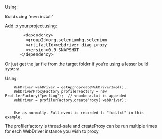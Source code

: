 Using:

Build using "mvn install"

Add to your project using:

<pre>
       &lt;dependency>
        &lt;groupId>org.seleniumhq.selenium</groupId>
        &lt;artifactId>webdriver-diag-proxy</artifactId>
        &lt;version>0.9-SNAPSHOT</version>
      &lt;/dependency>
</pre>

Or just get the jar file from the target folder if you're using a lesser build system.


Using:

        WebDriver webDriver = getApproproateWebDriverImpl();
        WebDriverProxyFactory profilerFactory = new ProfilerFactory("perfLog");  // <number>.txt is appended
        webDriver = profilerFactory.createProxy( webDriver);


        Use as normally. Full event is recorded to "fud.txt" in this example.


The profilerfactory is thread-safe and createProxy can be run multiple times for each WebDriver instance you wish to proxy
